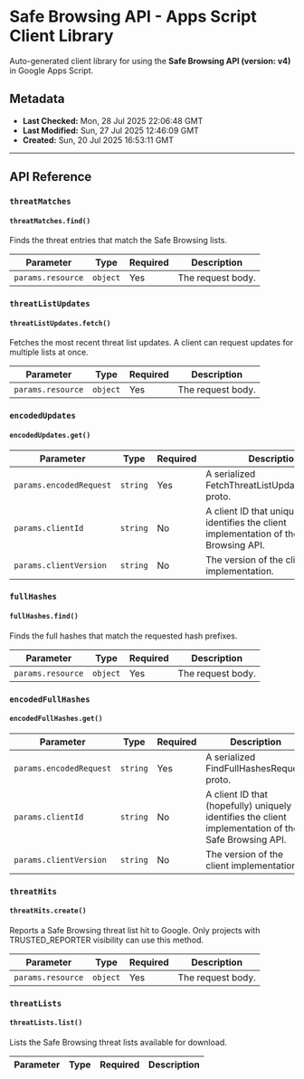 # Safe Browsing API - Apps Script Client Library

Auto-generated client library for using the **Safe Browsing API (version: v4)** in Google Apps Script.

## Metadata

- **Last Checked:** Mon, 28 Jul 2025 22:06:48 GMT
- **Last Modified:** Sun, 27 Jul 2025 12:46:09 GMT
- **Created:** Sun, 20 Jul 2025 16:53:11 GMT



---

## API Reference

### `threatMatches`

#### `threatMatches.find()`

Finds the threat entries that match the Safe Browsing lists.

| Parameter | Type | Required | Description |
|---|---|---|---|
| `params.resource` | `object` | Yes | The request body. |

### `threatListUpdates`

#### `threatListUpdates.fetch()`

Fetches the most recent threat list updates. A client can request updates for multiple lists at once.

| Parameter | Type | Required | Description |
|---|---|---|---|
| `params.resource` | `object` | Yes | The request body. |

### `encodedUpdates`

#### `encodedUpdates.get()`
| Parameter | Type | Required | Description |
|---|---|---|---|
| `params.encodedRequest` | `string` | Yes | A serialized FetchThreatListUpdatesRequest proto. |
| `params.clientId` | `string` | No | A client ID that uniquely identifies the client implementation of the Safe Browsing API. |
| `params.clientVersion` | `string` | No | The version of the client implementation. |

### `fullHashes`

#### `fullHashes.find()`

Finds the full hashes that match the requested hash prefixes.

| Parameter | Type | Required | Description |
|---|---|---|---|
| `params.resource` | `object` | Yes | The request body. |

### `encodedFullHashes`

#### `encodedFullHashes.get()`
| Parameter | Type | Required | Description |
|---|---|---|---|
| `params.encodedRequest` | `string` | Yes | A serialized FindFullHashesRequest proto. |
| `params.clientId` | `string` | No | A client ID that (hopefully) uniquely identifies the client implementation of the Safe Browsing API. |
| `params.clientVersion` | `string` | No | The version of the client implementation. |

### `threatHits`

#### `threatHits.create()`

Reports a Safe Browsing threat list hit to Google. Only projects with TRUSTED_REPORTER visibility can use this method.

| Parameter | Type | Required | Description |
|---|---|---|---|
| `params.resource` | `object` | Yes | The request body. |

### `threatLists`

#### `threatLists.list()`

Lists the Safe Browsing threat lists available for download.

| Parameter | Type | Required | Description |
|---|---|---|---|